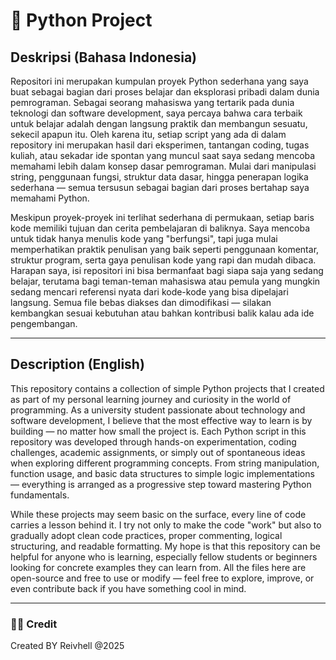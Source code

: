 # 🐍 Python Project

## Deskripsi (Bahasa Indonesia)

Repositori ini merupakan kumpulan proyek Python sederhana yang saya buat sebagai bagian dari proses belajar dan eksplorasi pribadi dalam dunia pemrograman. Sebagai seorang mahasiswa yang tertarik pada dunia teknologi dan software development, saya percaya bahwa cara terbaik untuk belajar adalah dengan langsung praktik dan membangun sesuatu, sekecil apapun itu. Oleh karena itu, setiap script yang ada di dalam repository ini merupakan hasil dari eksperimen, tantangan coding, tugas kuliah, atau sekadar ide spontan yang muncul saat saya sedang mencoba memahami lebih dalam konsep dasar pemrograman. Mulai dari manipulasi string, penggunaan fungsi, struktur data dasar, hingga penerapan logika sederhana — semua tersusun sebagai bagian dari proses bertahap saya memahami Python.

Meskipun proyek-proyek ini terlihat sederhana di permukaan, setiap baris kode memiliki tujuan dan cerita pembelajaran di baliknya. Saya mencoba untuk tidak hanya menulis kode yang "berfungsi", tapi juga mulai memperhatikan praktik penulisan yang baik seperti penggunaan komentar, struktur program, serta gaya penulisan kode yang rapi dan mudah dibaca. Harapan saya, isi repositori ini bisa bermanfaat bagi siapa saja yang sedang belajar, terutama bagi teman-teman mahasiswa atau pemula yang mungkin sedang mencari referensi nyata dari kode-kode yang bisa dipelajari langsung. Semua file bebas diakses dan dimodifikasi — silakan kembangkan sesuai kebutuhan atau bahkan kontribusi balik kalau ada ide pengembangan.

---

## Description (English)

This repository contains a collection of simple Python projects that I created as part of my personal learning journey and curiosity in the world of programming. As a university student passionate about technology and software development, I believe that the most effective way to learn is by building — no matter how small the project is. Each Python script in this repository was developed through hands-on experimentation, coding challenges, academic assignments, or simply out of spontaneous ideas when exploring different programming concepts. From string manipulation, function usage, and basic data structures to simple logic implementations — everything is arranged as a progressive step toward mastering Python fundamentals.

While these projects may seem basic on the surface, every line of code carries a lesson behind it. I try not only to make the code "work" but also to gradually adopt clean code practices, proper commenting, logical structuring, and readable formatting. My hope is that this repository can be helpful for anyone who is learning, especially fellow students or beginners looking for concrete examples they can learn from. All the files here are open-source and free to use or modify — feel free to explore, improve, or even contribute back if you have something cool in mind.

---

### 🙋‍♂️ Credit

Created BY Reivhell @2025


